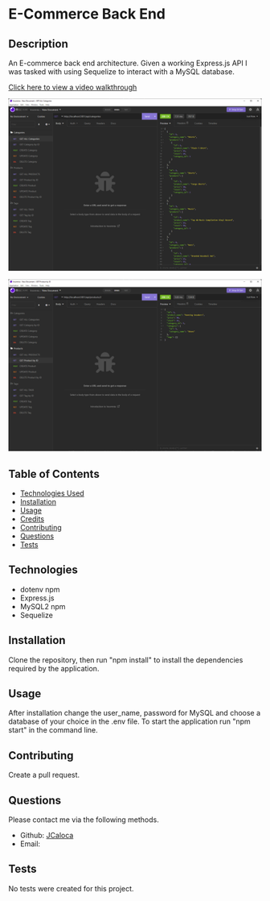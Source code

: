 # E-Commerce Back End

## Description

An E-commerce back end architecture. Given a working Express.js API I was tasked with using Sequelize to interact with a MySQL database.

[Click here to view a video walkthrough](https://drive.google.com/file/d/1wmVJMX4lGNRLDNzJ1NO6HbjZdiKKA_aQ/view)

![Get All Categories Image](./assets/CategoriesGetScreenshot.png)

![Get Product by ID](./assets/ProductsGetbyID.png)

## Table of Contents

- [Technologies Used](#technologies)
- [Installation](#installation)
- [Usage](#usage)
- [Credits](#credits)
- [Contributing](#contributing)
- [Questions](#questions)
- [Tests](#tests)

## Technologies

- dotenv npm
- Express.js
- MySQL2 npm
- Sequelize

## Installation

Clone the repository, then run "npm install" to install the dependencies required by the application.

## Usage

After installation change the user_name, password for MySQL and choose a database of your choice in the .env file. To start the application run "npm start" in the command line.

## Contributing

Create a pull request.

## Questions

Please contact me via the following methods.

- Github: [JCaloca](https://github.com/JCaloca)
- Email:

## Tests

No tests were created for this project.
